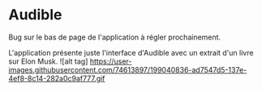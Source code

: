 # Audible

Bug sur le bas de page de l'application à régler prochainement.

L'application présente juste l'interface d'Audible avec un extrait d'un livre sur Elon Musk.
![alt tag]
https://user-images.githubusercontent.com/74613897/199040836-ad7547d5-137e-4ef8-8c14-282a0c9af777.gif


